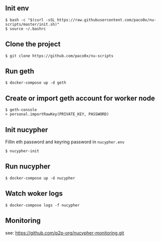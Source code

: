 ## Init env

```
$ bash -c "$(curl -sSL https://raw.githubusercontent.com/paco0x/nu-scripts/master/init.sh)"
$ source ~/.bashrc
```

## Clone the project
```
$ git clone https://github.com/paco0x/nu-scripts
```

## Run geth

```
$ docker-compose up -d geth
```

## Create or import geth account for worker node

```
$ geth-console
> personal.importRawKey(PRIVATE_KEY, PASSWORD)
```

## Init nucypher

Fillin eth password and keyring password in `nucypher.env`

```
$ nucypher-init
```

## Run nucypher

```
$ docker-compose up -d nucypher
```

## Watch woker logs

```
$ docker-compose logs -f nucypher
```

## Monitoring

see: https://github.com/p2p-org/nucypher-monitoring.git

